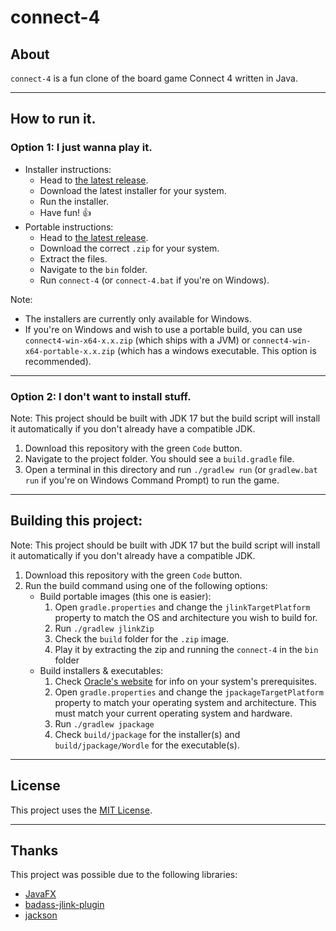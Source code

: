 # connect-4

## About

`connect-4` is a fun clone of the board game Connect 4 written in Java.

---

## How to run it.

### Option 1: I just wanna play it.

- Installer instructions:
    - Head to [the latest release](https://github.com/megabyte6/connect-4/releases/latest).
    - Download the latest installer for your system.
    - Run the installer.
    - Have fun! 👍
- Portable instructions:
    - Head to [the latest release](https://github.com/megabyte6/connect-4/releases/latest).
    - Download the correct `.zip` for your system.
    - Extract the files.
    - Navigate to the `bin` folder.
    - Run `connect-4` (or `connect-4.bat` if you're on Windows).

Note:

- The installers are currently only available for Windows.
- If you're on Windows and wish to use a portable build, you can use `connect4-win-x64-x.x.zip` (which ships with a JVM) or `connect4-win-x64-portable-x.x.zip` (which has a windows executable. This option is recommended).

---

### Option 2: I don't want to install stuff.

Note: This project should be built with JDK 17 but the build script will install it automatically if you don't already have a compatible JDK.

1. Download this repository with the green `Code` button.
1. Navigate to the project folder. You should see a `build.gradle` file.
1. Open a terminal in this directory and run `./gradlew run` (or `gradlew.bat run` if you're on Windows Command Prompt) to run the game.

---

## Building this project:

Note: This project should be built with JDK 17 but the build script will install it automatically if you don't already have a compatible JDK.

1. Download this repository with the green `Code` button.
1. Run the build command using one of the following options:
    - Build portable images (this one is easier):
        1. Open `gradle.properties` and change the `jlinkTargetPlatform` property to match the OS and architecture you wish to build for.
        1. Run `./gradlew jlinkZip`
        1. Check the `build` folder for the `.zip` image.
        1. Play it by extracting the zip and running the `connect-4` in the `bin` folder
    - Build installers & executables:
        1. Check [Oracle's website](https://docs.oracle.com/en/java/javase/14/jpackage/packaging-overview.html#GUID-786E15C0-2CE7-4BDF-9B2F-AC1C57249134:~:text=Java%20Runtime%20Requirements-,Packaging%20Pre%2DReqs,WiX%203.0%20or%20later%20is%20required.,-Application%20Preparation) for info on your system's prerequisites.
        1. Open `gradle.properties` and change the `jpackageTargetPlatform` property to match your operating system and architecture. This must match your current operating system and hardware.
        1. Run `./gradlew jpackage`
        1. Check `build/jpackage` for the installer(s) and `build/jpackage/Wordle` for the executable(s).

---

## License

This project uses the [MIT License](https://opensource.org/licenses/MIT).

---

## Thanks

This project was possible due to the following libraries:
- [JavaFX](https://openjfx.io)
- [badass-jlink-plugin](https://github.com/beryx/badass-jlink-plugin)
- [jackson](https://github.com/FasterXML/jackson)